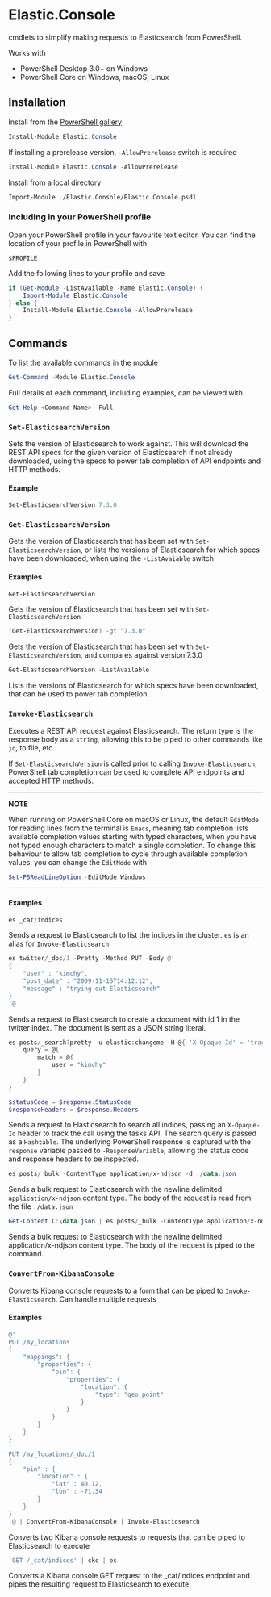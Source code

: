 # Elastic.Console

cmdlets to simplify making requests to Elasticsearch from PowerShell.

Works with 
- PowerShell Desktop 3.0+ on Windows
- PowerShell Core on Windows, macOS, Linux

## Installation

Install from the [PowerShell gallery](https://www.powershellgallery.com/packages/Elastic.Console/)

```powershell
Install-Module Elastic.Console
```

If installing a prerelease version, `-AllowPrerelease` switch is required

```powershell
Install-Module Elastic.Console -AllowPrerelease
```

Install from a local directory

```
Import-Module ./Elastic.Console/Elastic.Console.psd1
```

### Including in your PowerShell profile

Open your PowerShell profile in your favourite text editor. You can find the location of your profile in PowerShell with

```
$PROFILE
```

Add the following lines to your profile and save

```powershell
if (Get-Module -ListAvailable -Name Elastic.Console) {
    Import-Module Elastic.Console
} else {
    Install-Module Elastic.Console -AllowPrerelease
}
```

## Commands

To list the available commands in the module

```powershell
Get-Command -Module Elastic.Console
```

Full details of each command, including examples, can be viewed with

```powershell
Get-Help <Command Name> -Full
```

### `Set-ElasticsearchVersion`

Sets the version of Elasticsearch to work against. This will download the REST API specs for the given version
of Elasticsearch if not already downloaded, using the specs to power tab completion of API endpoints and HTTP methods.

#### Example

```powershell
Set-ElasticsearchVersion 7.3.0
```

### `Get-ElasticsearchVersion`

Gets the version of Elasticsearch that has been set with `Set-ElasticsearchVersion`, or lists the versions of Elasticsearch for which specs
have been downloaded, when using the `-ListAvaiable` switch

#### Examples

```powershell
Get-ElasticsearchVersion
```

Gets the version of Elasticsearch that has been set with `Set-ElasticsearchVersion`

```powershell
(Get-ElasticsearchVersion) -gt "7.3.0"
```

Gets the version of Elasticsearch that has been set with `Set-ElasticsearchVersion`, and compares against version 7.3.0

```powershell
Get-ElasticsearchVersion -ListAvailable
```

Lists the versions of Elasticsearch for which specs have been downloaded, that can
be used to power tab completion.

### `Invoke-Elasticsearch`

Executes a REST API request against Elasticsearch. The return type is the response body as a `string`, allowing
this to be piped to other commands like `jq`, to file, etc.

If `Set-ElasticsearchVersion` is called prior to calling `Invoke-Elasticsearch`, PowerShell tab completion
can be used to complete API endpoints and accepted HTTP methods.

----
**NOTE**

When running on PowerShell Core on macOS or Linux, the default `EditMode` for reading lines from the terminal
is `Emacs`, meaning tab completion lists available completion values starting with typed characters, when you have not
typed enough characters to match a single completion. To change this behaviour to allow tab completion to
cycle through available completion values, you can change the `EditMode` with

```powershell
Set-PSReadLineOption -EditMode Windows
```
----

#### Examples

```powershell
es _cat/indices
```

Sends a request to Elasticsearch to list the indices in the cluster. `es` is an alias for `Invoke-Elasticsearch`


```powershell
es twitter/_doc/1 -Pretty -Method PUT -Body @'
{
    "user" : "kimchy",
    "post_date" : "2009-11-15T14:12:12",
    "message" : "trying out Elasticsearch"
}
'@
```

Sends a request to Elasticsearch to create a document with id 1 in the twitter index. The document is sent as a 
JSON string literal.

```powershell
es posts/_search?pretty -u elastic:changeme -H @{ 'X-Opaque-Id' = 'track_this_call' } -ResponseVariable response -d @{
    query = @{
        match = @{ 
            user = "kimchy" 
        }
    }
}

$statusCode = $response.StatusCode
$responseHeaders = $response.Headers
```

Sends a request to Elasticsearch to search all indices, passing an `X-Opaque-Id` header to track the call
using the tasks API. The search query is passed as a `Hashtable`. The underlying PowerShell response is captured
with the `response` variable passed to `-ResponseVariable`, allowing the status code and response headers to be 
inspected.

```powershell
es posts/_bulk -ContentType application/x-ndjson -d ./data.json
```

Sends a bulk request to Elasticsearch with the newline delimited `application/x-ndjson` content type. The
body of the request is read from the file `./data.json`

```powershell
Get-Content C:\data.json | es posts/_bulk -ContentType application/x-ndjson
```

Sends a bulk request to Elasticsearch with the newline delimited application/x-ndjson content type. The
body of the request is piped to the command.

### `ConvertFrom-KibanaConsole`

Converts Kibana console requests to a form that can be piped to `Invoke-Elasticsearch`. Can handle multiple requests

#### Examples

```powershell
@'
PUT /my_locations
{
    "mappings": {
        "properties": {
            "pin": {
                "properties": {
                    "location": {
                        "type": "geo_point"
                    }
                }
            }
        }
    }
}

PUT /my_locations/_doc/1
{
    "pin" : {
        "location" : {
            "lat" : 40.12,
            "lon" : -71.34
        }
    }
}
'@ | ConvertFrom-KibanaConsole | Invoke-Elasticsearch
```

Converts two Kibana console requests to requests that can be piped to
Elasticsearch to execute

```powershell
'GET /_cat/indices' | ckc | es
```

Converts a Kibana console GET request to the _cat/indices endpoint and pipes the
resulting request to Elasticsearch to execute
